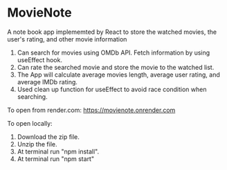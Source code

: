 # MovieNote
A note book app implememted by React to store the watched movies, the user's rating, and other movie information

1. Can search for movies using OMDb API. Fetch information by using useEffect hook.
2. Can rate the searched movie and store the movie to the watched list.
3. The App will calculate average movies length, average user rating, and average IMDb rating.
4. Used clean up function for useEffect to avoid race condition when searching.

To open from render.com: https://movienote.onrender.com

To open locally: 
1. Download the zip file.
2. Unzip the file.
3. At terminal run "npm install".
4. At terminal run "npm start"
